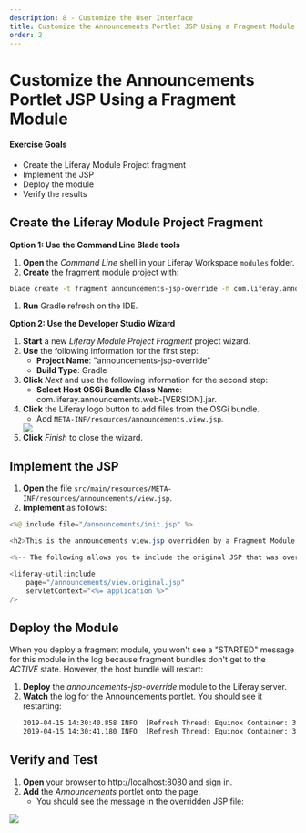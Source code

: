 ```yaml
---
description: 8 - Customize the User Interface
title: Customize the Announcements Portlet JSP Using a Fragment Module
order: 2
---
```


# Customize the Announcements Portlet JSP Using a Fragment Module

<div class="ahead">
<h4>Exercise Goals</h4>
	<ul>
		<li>Create the Liferay Module Project fragment</li>
		<li>Implement the JSP</li>
		<li>Deploy the module</li>
		<li>Verify the results</li>
	</ul>
</div> 

## Create the Liferay Module Project Fragment

**Option 1: Use the Command Line Blade tools**

1. **Open** the _Command Line_ shell in your Liferay Workspace `modules` folder.
1. **Create** the fragment module project with:
```bash
blade create -t fragment announcements-jsp-override -h com.liferay.announcements.web -H 4.0.8
```
1. **Run** Gradle refresh on the IDE.

**Option 2: Use the Developer Studio Wizard**

1. **Start** a new *Liferay Module Project Fragment* project wizard.
1. **Use** the following information for the first step:
	* __Project Name__: "announcements-jsp-override"
	* __Build Type__: Gradle
1. **Click** *Next* and use the following information for the second step:
	* __Select Host OSGi Bundle Class Name__: com.liferay.announcements.web-[VERSION].jar.
1. **Click** the Liferay logo button to add files from the OSGi bundle.
	* Add `META-INF/resources/announcements.view.jsp`.
	<img src="../images/announcements-jsp-override-wizard.png" style="max-height:30%;"/>
1. **Click** *Finish* to close the wizard.

## Implement the JSP

1. **Open** the file `src/main/resources/META-INF/resources/announcements/view.jsp`.
1. **Implement** as follows:

```java
<%@ include file="/announcements/init.jsp" %>

<h2>This is the announcements view.jsp overridden by a Fragment Module.</h2>

<%-- The following allows you to include the original JSP that was overridden: --%>

<liferay-util:include
	page="/announcements/view.original.jsp"
	servletContext="<%= application %>"
/>
```

## Deploy the Module

When you deploy a fragment module, you won't see a "STARTED" message for this module in the log because fragment bundles don't get to the *ACTIVE* state. However, the host bundle will restart:

1. **Deploy** the *announcements-jsp-override* module to the Liferay server. 
1. **Watch** the log for the Announcements portlet. You should see it restarting: 
	```bash
	2019-04-15 14:30:40.858 INFO  [Refresh Thread: Equinox Container: 35d41383-88fd-461a-b88f-b22dd8dfb6af][BundleStartStopLogger:42] STOPPED com.liferay.announcements.web_4.0.0 [251]
	2019-04-15 14:30:41.180 INFO  [Refresh Thread: Equinox Container: 35d41383-88fd-461a-b88f-b22dd8dfb6af][BundleStartStopLogger:39] STARTED com.liferay.announcements.web_4.0.0 [251]
	```

## Verify and Test

1. **Open** your browser to http://localhost:8080 and sign in.
1. **Add** the *Announcements* portlet onto the page.
	*  You should see the message in the overridden JSP file:

<img src="../images/announcements-overridden.png" style="max-height:100%;"/>
